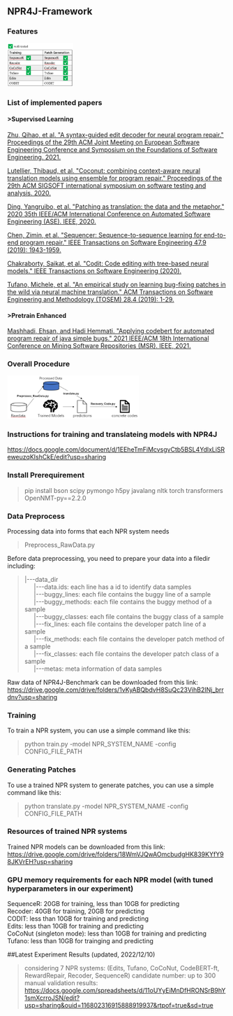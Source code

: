 
## NPR4J-Framework
### Features
<img src="./images/features.png" width="30%">

### List of implemented papers
#### >Supervised Learning

[Zhu, Qihao, et al. "A syntax-guided edit decoder for neural program repair." Proceedings of the 29th ACM Joint Meeting on European Software Engineering Conference and Symposium on the Foundations of Software Engineering. 2021.](https://dl.acm.org/doi/10.1145/3468264.3468544)

[Lutellier, Thibaud, et al. "Coconut: combining context-aware neural translation models using ensemble for program repair." Proceedings of the 29th ACM SIGSOFT international symposium on software testing and analysis. 2020.](https://dl.acm.org/doi/10.1145/3395363.3397369)

[Ding, Yangruibo, et al. "Patching as translation: the data and the metaphor." 2020 35th IEEE/ACM International Conference on Automated Software Engineering (ASE). IEEE, 2020.](https://dl.acm.org/doi/10.1145/3324884.3416587)

[Chen, Zimin, et al. "Sequencer: Sequence-to-sequence learning for end-to-end program repair." IEEE Transactions on Software Engineering 47.9 (2019): 1943-1959.](https://ieeexplore.ieee.org/document/8827954/)

[Chakraborty, Saikat, et al. "Codit: Code editing with tree-based neural models." IEEE Transactions on Software Engineering (2020).](https://ieeexplore.ieee.org/document/9181462/)

[Tufano, Michele, et al. "An empirical study on learning bug-fixing patches in the wild via neural machine translation." ACM Transactions on Software Engineering and Methodology (TOSEM) 28.4 (2019): 1-29.](https://dl.acm.org/doi/10.1145/3340544)

#### >Pretrain Enhanced

[Mashhadi, Ehsan, and Hadi Hemmati. "Applying codebert for automated program repair of java simple bugs." 2021 IEEE/ACM 18th International Conference on Mining Software Repositories (MSR). IEEE, 2021.](https://ieeexplore.ieee.org/document/9463106/)

### Overall Procedure
<img src="./images/NPR4J-procedure.PNG" width="60%">

### Instructions for training and translateing models with NPR4J
https://docs.google.com/document/d/1EEheTmFiMcvsgvCtb5BSL4YdlxLiSReweuzqKIshCkE/edit?usp=sharing

### Install Prerequirement
> pip install bson scipy pymongo h5py javalang nltk torch transformers OpenNMT-py==2.2.0
### Data Preprocess
Processing data into forms that each NPR system needs
>Preprocess_RawData.py

Before data preprocessing, you need to prepare your data into a filedir including:
>|---data_dir   
&#8194;&#8194;&#8194;|---data.ids: each line has a id to identify data samples  
&#8194;&#8194;&#8194;|---buggy_lines: each file contains the buggy line of a sample    
&#8194;&#8194;&#8194;|---buggy_methods: each file contains the buggy method of a sample      
&#8194;&#8194;&#8194;|---buggy_classes: each file contains the buggy class of a sample  
&#8194;&#8194;&#8194;|---fix_lines: each file contains the developer patch line of a sample   
&#8194;&#8194;&#8194;|---fix_methods: each file contains the developer patch method of a sample    
&#8194;&#8194;&#8194;|---fix_classes: each file contains the developer patch class of a sample      
&#8194;&#8194;&#8194;|---metas: meta information of data samples

Raw data of NPR4J-Benchmark can be downloaded from this link: https://drive.google.com/drive/folders/1vKyABQbdvH8SuQc23VihB2INj_brrdnv?usp=sharing

  
### Training
To train a NPR system, you can use a simple command like this:
>python train.py -model NPR_SYSTEM_NAME -config CONFIG_FILE_PATH  

### Generating Patches
To use a trained NPR system to generate patches, you can use a simple command like this:
>python translate.py -model NPR_SYSTEM_NAME -config CONFIG_FILE_PATH  

### Resources of trained NPR systems
Trained NPR models can be downloaded from this link: https://drive.google.com/drive/folders/18WmVJQwAOmcbudgHK839KYfY98JKVrEH?usp=sharing
### GPU memory requirements for each NPR model (with tuned hyperparameters in our experiment)
SequenceR: 20GB for training, less than 10GB for predicting  
Recoder: 40GB for training, 20GB for predicting  
CODIT:  less than 10GB for training and predicting  
Edits: less than 10GB for training and predicting  
CoCoNut (singleton mode): less than 10GB for training and predicting  
Tufano: less than 10GB for trainging and predicting  


##Latest Experiment Results (updated, 2022/12/10)
> considering 7 NPR systems: (Edits, Tufano, CoCoNut, CodeBERT-ft, RewardRepair, Recoder, SequenceR) 
> candidate number: up to 300  
> manual validation results: https://docs.google.com/spreadsheets/d/11oUYyEiMnDfHRONSrB9hY1smXcrroJSN/edit?usp=sharing&ouid=116802316915888919937&rtpof=true&sd=true


